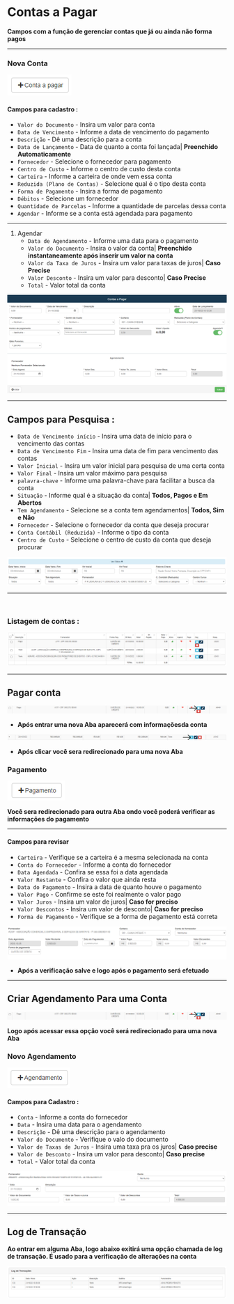 # Contas a Pagar
**Campos com a função de gerenciar contas que já ou ainda não forma pagos**
***

### Nova Conta

![](../../img/novaContaApagar.png)

#### **Campos para cadastro :**

* `Valor do Documento` - Insira um valor para conta
* `Data de Vencimento` - Informe a data de vencimento do pagamento
* `Descrição` - Dê uma descrição para a conta
* `Data de Lançamento` - Data de quanto a conta foi lançada| **Preenchido Automaticamente**
* `Fornecedor` - Selecione o fornecedor para pagamento
* `Centro de Custo` - Informe o centro de custo desta conta
* `Carteira` - Informe a carteira de onde vem essa conta
* `Reduzida (Plano de Contas)` - Selecione qual é o tipo desta conta
* `Forma de Pagamento` - Insira a forma de pagamento
* `Débitos` - Selecione um fornecedor
* `Quantidade de Parcelas` - Informe a quantidade de parcelas dessa conta
* `Agendar` - Informe se a conta está agendada para pagamento
***
1. Agendar
    - `Data de Agendamento` - Informe uma data para o pagamento
    - `Valor do Documento` - Insira o valor da conta| **Preenchido instantaneamente após inserir um valor na conta**
    - `Valor da Taxa de Juros` - Insira um valor para taxas de juros| **Caso Precise**
    - `Valor Desconto` - Insira um valor para desconto| **Caso Precise**
    - `Total` - Valor total da conta

![](../../img/cadastroContaAPagar.png)
***

## Campos para Pesquisa :

* `Data de Vencimento início` - Insira uma data de início para o vencimento das contas
* `Data de Vencimento Fim` - Insira uma data de fim para vencimento das contas
* `Valor Inicial` - Insira um valor inicial para pesquisa de uma certa conta
* `Valor Final` - Insira um valor máximo para pesquisa
* `palavra-chave` - Informe uma palavra-chave para facilitar a busca da conta
* `Situação` - Informe qual é a situação da conta| **Todos, Pagos e Em Abertos**
* `Tem Agendamento` - Selecione se a conta tem agendamentos| **Todos, Sim e Não**
* `Fornecedor` - Selecione o fornecedor da conta que deseja procurar
* `Conta Contábil (Reduzida)` - Informe o tipo da conta
* `Centro de Custo` - Selecione o centro de custo da conta que deseja procurar

![](../../img/filtroConta.png)
***
<br>

### **Listagem de contas :**

![](../../img/listagemContas.png)
***

## Pagar conta

![](../../img/pagarConta.jpg)

* **Após entrar uma nova Aba aparecerá com informaçõesda conta**

![](../../img/pagarConta2.jpg)

* **Após clicar você sera redirecionado para uma nova Aba**

### Pagamento

![](../../img/novoPagamento2.png)

**Você sera redirecionado para outra Aba ondo você poderá verificar as informações do pagamento**
***

#### **Campos para revisar**

* `Carteira` - Verifique se a carteira é a mesma selecionada na conta
* `Conta do Fornecedor` - Informe a conta do fornecedor
* `Data Agendada` - Confira se essa foi a data agendada
* `Valor Restante` - Confira o valor que ainda resta
* `Data do Pagamento` - Insira a data de quanto houve o pagamento
* `Valor Pago` - Confirme se este foi realmente o valor pago
* `Valor Juros` - Insira um valor de juros| **Caso for preciso**
* `Valor Descontos` - Insira um valor de desconto| **Caso for preciso**
* `Forma de Pagamento` - Verifique se a forma de pagamento está correta

![](../../img/verificar.png)

* **Após a verificação salve e logo após o pagamento será efetuado**
***

## Criar Agendamento Para uma Conta

![](../../img/pagarConta.jpg)

**Logo após acessar essa opção você será redirecionado para uma nova Aba**

### Novo Agendamento

![](../../img/novoAgendamento.png)


#### **Campos para Cadastro :**

* `Conta` - Informe a conta do fornecedor
* `Data` - Insira uma data para o agendamento
* `Descrição` - Dê uma descrição para o agendamento
* `Valor do Documento` - Verifique o valo do documento
* `Valor de Taxas de Juros` - Insira uma taxa pra os juros| **Caso precise**
* `Valor de Desconto` - Insira um valor para desconto| **Caso precise**
* `Total` - Valor total da conta

![](../../img/agendamentoSedan.jpg.png)
***

## Log de Transação
**Ao entrar em alguma Aba, logo abaixo exitirá uma opção chamada de log de transação. É usado para a verificação de alterações na conta**

![](../../img/logDeTransa%C3%A7%C3%A3o.png)